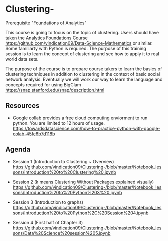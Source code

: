 # Clustering-
Prerequisite "Foundations of Analytics" 

This course is going to focus on the topic of clustering. Users should have taken the Analytics Foundations Course https://github.com/vindication09/Data-Science-Mathematics or similar. Some familiarty with Python is required. The purpose of this training session is to learn the concept of clustering and see how to apply it to real world data sets. 

The purpose of the course is to prepare course takers to learn the basics of clustering techniques in addition to clustering in the context of basic social network analysis. Eventually we will work our way to learn the language and concepts required for using BigClam https://snap.stanford.edu/snap/description.html

## Resources 
* Google collab provides a free cloud computing enviorment to run python. You are limited to 12 hours of usage. 
https://towardsdatascience.com/how-to-practice-python-with-google-colab-45fc6b7d118b

## Agenda 
* Session 1 (Introduction to Clustering ~ Overview) https://github.com/vindication09/Clustering-/blob/master/Notebook_lessons/Introduction%20to%20Clustering%20.ipynb

* Session 2 (k means Clustering Without Packages explained visually)   
https://github.com/vindication09/Clustering-/blob/master/Notebook_lessons/Introduction%20to%20Python%203%20.ipynb

* Session 3 (Introduction to graphs) 
https://github.com/vindication09/Clustering-/blob/master/Notebook_lessons/Introduction%20to%20Python%2C%20Session%204.ipynb

* Session 4 (First half of Chapter 3) 
https://github.com/vindication09/Clustering-/blob/master/Notebook_lessons/Data%20Science%20session%205.ipynb
